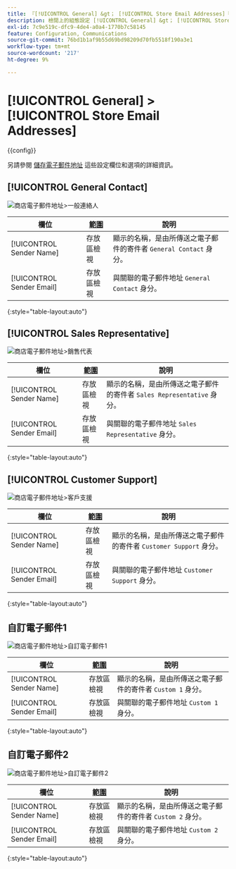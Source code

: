 ```yaml
---
title: 『[!UICONTROL General] &gt； [!UICONTROL Store Email Addresses]『
description: 檢閱上的組態設定 [!UICONTROL General] &gt； [!UICONTROL Store Email Addresses] 商務管理員頁面。
exl-id: 7c9e519c-dfc9-4de4-a0a4-1770b7c58145
feature: Configuration, Communications
source-git-commit: 76bd1b1af9b55d69bd98209d70fb5518f190a3e1
workflow-type: tm+mt
source-wordcount: '217'
ht-degree: 9%

---
```


# [!UICONTROL General] > [!UICONTROL Store Email Addresses]

{{config}}

另請參閱 [儲存電子郵件地址](../../getting-started/store-details.md#store-email-addresses) 這些設定欄位和選項的詳細資訊。

## [!UICONTROL General Contact]

![商店電子郵件地址>一般連絡人](./assets/store-email-addresses-general-contact.png)<!-- zoom -->

| 欄位 | [範圍](../../getting-started/websites-stores-views.md#scope-settings) | 說明 |
|--- |--- |--- |
| [!UICONTROL Sender Name] | 存放區檢視 | 顯示的名稱，是由所傳送之電子郵件的寄件者 `General Contact` 身分。 |
| [!UICONTROL Sender Email] | 存放區檢視 | 與關聯的電子郵件地址 `General Contact` 身分。 |

{:style=&quot;table-layout:auto&quot;}

## [!UICONTROL Sales Representative]

![商店電子郵件地址>銷售代表](./assets/store-email-addresses-sales-rep.png)<!-- zoom -->

| 欄位 | [範圍](../../getting-started/websites-stores-views.md#scope-settings) | 說明 |
|--- |--- |--- |
| [!UICONTROL Sender Name] | 存放區檢視 | 顯示的名稱，是由所傳送之電子郵件的寄件者 `Sales Representative` 身分。 |
| [!UICONTROL Sender Email] | 存放區檢視 | 與關聯的電子郵件地址 `Sales Representative` 身分。 |

{:style=&quot;table-layout:auto&quot;}

## [!UICONTROL Customer Support]

![商店電子郵件地址>客戶支援](./assets/store-email-addresses-customer-support.png)<!-- zoom -->

| 欄位 | [範圍](../../getting-started/websites-stores-views.md#scope-settings) | 說明 |
|--- |--- |--- |
| [!UICONTROL Sender Name] | 存放區檢視 | 顯示的名稱，是由所傳送之電子郵件的寄件者 `Customer Support` 身分。 |
| [!UICONTROL Sender Email] | 存放區檢視 | 與關聯的電子郵件地址 `Customer Support` 身分。 |

{:style=&quot;table-layout:auto&quot;}

## 自訂電子郵件1

![商店電子郵件地址>自訂電子郵件1](./assets/store-email-addresses-custom-email1.png)<!-- zoom -->

| 欄位 | [範圍](../../getting-started/websites-stores-views.md#scope-settings) | 說明 |
|--- |--- |--- |
| [!UICONTROL Sender Name] | 存放區檢視 | 顯示的名稱，是由所傳送之電子郵件的寄件者 `Custom 1` 身分。 |
| [!UICONTROL Sender Email] | 存放區檢視 | 與關聯的電子郵件地址 `Custom 1` 身分。 |

{:style=&quot;table-layout:auto&quot;}

## 自訂電子郵件2

![商店電子郵件地址>自訂電子郵件2](./assets/store-email-addresses-custom-email1.png)<!-- zoom -->

| 欄位 | [範圍](../../getting-started/websites-stores-views.md#scope-settings) | 說明 |
|--- |--- |--- |
| [!UICONTROL Sender Name] | 存放區檢視 | 顯示的名稱，是由所傳送之電子郵件的寄件者 `Custom 2` 身分。 |
| [!UICONTROL Sender Email] | 存放區檢視 | 與關聯的電子郵件地址 `Custom 2` 身分。 |

{:style=&quot;table-layout:auto&quot;}
